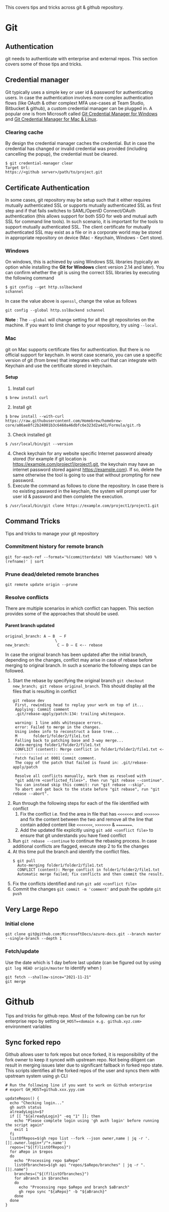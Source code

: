 This covers tips and tricks across git & github repository.

# Git

## Authentication
git needs to authenticate with enterprise and external repos. This section covers some of those tips and tricks.

## Credential manager

Git typically uses a simple key or user id & password for authenticating users. In case the authentication involves more complex authentication flows (like OAuth & other complext MFA use-cases at Team Studio, Bitbucket & github), a custom credential manager can be plugged in. A popular one is from Microsoft called [Git Credential Manager for Windows](https://github.com/Microsoft/Git-Credential-Manager-for-Windows) and [Git Credential Manager for Mac & Linux](https://github.com/microsoft/Git-Credential-Manager-for-Mac-and-Linux).

### Clearing cache

By design the credential manager caches the credential. But in case the credential has changed or invalid credential was provided (including cancelling the popup), the credential must be cleared.

```console
$ git credential-manager clear
Target Url:
https://<github server>/path/to/project.git
```

## Certificate Authentication

In some cases, git repository may be setup such that it either requires mutually authenticated SSL or supports mutually authenticated SSL as first step and if that fails switches to SAML/OpenID Connect/OAuth authentication (this allows support for both SSO for web and mutual auth SSL for command line tools).
In such scenario, it is important for the tools to support mutually authenticated SSL. The client certificate for mutually authenticated SSL may exist as a file or in a corporate world may be stored in appropriate repository on device (Mac - Keychain, Windows - Cert store).

### Windows

On windows, this is achieved by using Windows SSL libraries (typically an option while installing the **Git for Windows** client version 2.14 and later). You can confirm whether the git is using the correct SSL libraries by executing the following command

```console
$ git config --get http.sslbackend
schannel
```
In case the value above is `openssl`, change the value as follows
```
git config --global http.sslBackend schannel
```
**Note** : The `--global` will change setting for all the git repositories on the machine. If you want to limit change to your repository, try using `--local`.

### Mac

git on Mac supports certificate files for authentication. But there is no official support for keychain. In worst case scenario, you can use a specific version of git (from brew) that integrates with curl that can integrate with Keychain and use the certificate stored in keychain.

#### Setup

1. Install curl
```console
$ brew install curl
```
2. Install git
```console
$ brew install --with-curl https://raw.githubusercontent.com/Homebrew/homebrew-core/a86ae8fc2b24001b3c6460a46dbfc6e323d2a4d1/Formula/git.rb
```
3. Check installed git
```console
$ /usr/local/bin/git --version
```
4. Check keychain for any website specific Internet password already stored (for example if git location is https://example.com/project1/project1.git, the keychain may have an internet password stored against https://example.com). If so, delete the same otherwise the tool is going to use that without prompting for new password.
5. Execute the command as follows to clone the repository. In case there is no existing password in the keychain, the system will prompt user for user id & password and then complete the execution.
```console
$ /usr/local/bin/git clone https://example.com/project1/project1.git
```

## Command Tricks
Tips and tricks to manage your git repository

### Commitment history for remote branch

```
git for-each-ref --format='%(committerdate) %09 %(authorname) %09 %(refname)' | sort
```

### Prune dead/deleted remote branches
```
git remote update origin --prune
```

### Resolve conflicts
There are multiple scenarios in which conflict can happen. This section provides some of the approaches that should be used.
#### Parent branch updated
```
original_branch: A – B  – F  
                      \
new_branch:            C – D – E <-- rebase
```
In case the original branch has been updated after the initial branch, depending on the changes, conflict may arise in case of rebase before merging to original branch. In such a scenario the following steps can be followed.

1. Start the rebase by specifying the original branch `git checkout new_branch; git rebase original_branch`. This should display all the files that is resulting in conflict
    ```
    git rebase dev
     First, rewinding head to replay your work on top of it...
     Applying: Commit comment
     .git/rebase-apply/patch:134: trailing whitespace.

     warning: 1 line adds whitespace errors.
     error: Failed to merge in the changes. 
     Using index info to reconstruct a base tree...
     M       folder1/folder2/file1.txt              
     Falling back to patching base and 3-way merge...
     Auto-merging folder1/folder2/file1.txt
     CONFLICT (content): Merge conflict in folder1/folder2/file1.txt <----------------------------
     Patch failed at 0001 Commit comment.
     The copy of the patch that failed is found in: .git/rebase-apply/patch

     Resolve all conflicts manually, mark them as resolved with
     "git add/rm <conflicted_files>", then run "git rebase --continue".
     You can instead skip this commit: run "git rebase --skip".
     To abort and get back to the state before "git rebase", run "git rebase --abort".
    ```
2. Run through the following steps for each of the file identified with conflict
     1. Fix the conflict i.e. find the area in file that has `<<<<<<<` and `>>>>>>>` and fix the content between the two and remove all the line that contain added content like `<<<<<<<`,  `>>>>>>>` & `=======`.
     2. Add the updated file explicitly using `git add <conflict file>` to ensure that git understands you have fixed conflict
3. Run `git rebase --continue` to continue the rebasing process. In case additional conflicts are flagged, execute step 2 to fix the changes
4. At this time pull the branch and identify the conflict files.
    ```
    $ git pull
      Auto-merging folder1/folder2/file1.txt
      CONFLICT (content): Merge conflict in folder1/folder2/file1.txt
      Automatic merge failed; fix conflicts and then commit the result.
    ```
5. Fix the conflicts identified and run `git add <conflict file>`
6. Commit the changes `git commit -m 'comment'` and push the update `git push`

## Very Large Repo

### Initial clone

```
git clone git@github.com:MicrosoftDocs/azure-docs.git --branch master --single-branch --depth 1
```

### Fetch/update

Use the date which is 1 day before last update (can be figured out by using `git log HEAD origin/master` to identify when )
```
git fetch --shallow-since="2021-11-21"
git merge
```

# Github
Tips and tricks for github repo. Most of the following can be run for enterprise repo by setting `GH_HOST=<domain e.g. github.xyz.com>` environment variables

## Sync forked repo
Github allows user to fork repos but once forked, it is responsibility of the fork owner to keep it synced with upstream repo. Not being diligent can result in merging issues later due to significant fallback in forked repo state. This scripts identifies all the forked repos of the user and syncs them with upstream system using `gh` CLI

```shell
# Run the following line if you want to work on Github enterprise
# export GH_HOST=github.xxx.yyy.com

updateRepos() {
  echo "Checking login..."
  gh auth status
  alreadyLogin=$?
  if [[ "${alreadyLogin}" -eq "1" ]]; then
    echo "Please complete login using 'gh auth login' before running the script again"
    exit 1
  fi
  listOfRepos=$(gh repo list --fork --json owner,name | jq -r '.[]|.owner.login+"/"+.name')
  repos=("${(f)listOfRepos}")
  for aRepo in $repos
  do
    echo "Processing repo $aRepo"
    listOfbranches=$(gh api "repos/$aRepo/branches" | jq -r ".[]|.name")
    branches=("${(f)listOfbranches}")
    for aBranch in $branches
    do
      echo "Processing repo $aRepo and branch $aBranch"
      gh repo sync "${aRepo}" -b "${aBranch}"
    done
  done
}
```



